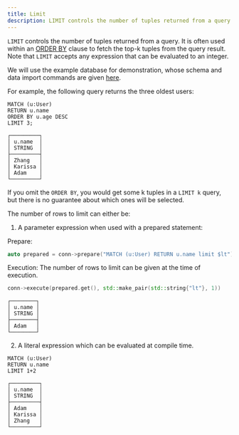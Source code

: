 ```yaml
---
title: Limit
description: LIMIT controls the number of tuples returned from a query.
---
```


`LIMIT` controls the number of tuples returned from a query. It is often used within an [ORDER BY](/cypher/query-clauses/order-by)
clause to fetch the top-k tuples from the query result. Note that `LIMIT` accepts any expression that can be evaluated to an integer.

We will use the example database for demonstration, whose schema and data import commands are given [here](/cypher/query-clauses/example-database).

For example, the following query returns the three oldest users:

```cypher
MATCH (u:User)
RETURN u.name
ORDER BY u.age DESC
LIMIT 3;
```
```
┌─────────┐
│ u.name  │
│ STRING  │
├─────────┤
│ Zhang   │
│ Karissa │
│ Adam    │
└─────────┘
```

If you omit the `ORDER BY`, you would get some k tuples in a `LIMIT k` query,
but there is no guarantee about which ones will be selected.


The number of rows to limit can either be:
1. A parameter expression when used with a prepared statement:

Prepare:
```c++
auto prepared = conn->prepare("MATCH (u:User) RETURN u.name limit $lt")
```
Execution:
The number of rows to limit can be given at the time of execution.
```c++
conn->execute(prepared.get(), std::make_pair(std::string{"lt"}, 1))
```
```
┌────────┐
│ u.name │
│ STRING │
├────────┤
│ Adam   │
└────────┘
```
2. A literal expression which can be evaluated at compile time.
```cypher
MATCH (u:User)
RETURN u.name
LIMIT 1+2
```

```
┌─────────┐
│ u.name  │
│ STRING  │
├─────────┤
│ Adam    │
│ Karissa │
│ Zhang   │
└─────────┘
```

